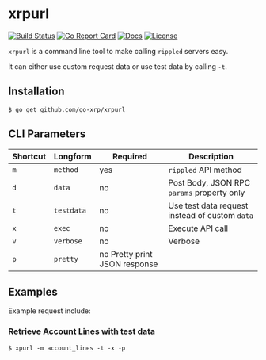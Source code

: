 # xrpurl

[![Build Status][build-status-svg]][build-status-url]
[![Go Report Card][goreport-svg]][goreport-url]
[![Docs][docs-godoc-svg]][docs-godoc-url]
[![License][license-svg]][license-url]

`xrpurl` is a command line tool to make calling `rippled` servers easy.

It can either use custom request data or use test data by calling `-t`.

## Installation

```
$ go get github.com/go-xrp/xrpurl
```

## CLI Parameters

| Shortcut | Longform | Required | Description |
|----------|----------|----------|-------------|
| `m` | `method` | yes | `rippled` API method |
| `d` | `data` | no | Post Body, JSON RPC `params` property only |
| `t` | `testdata` | no | Use test data request instead of custom `data` |
| `x` | `exec` | no | Execute API call |
| `v` | `verbose` | no | Verbose |
| `p` | `pretty` | no Pretty print JSON response |

## Examples

Example request include:

### Retrieve Account Lines with test data

```
$ xpurl -m account_lines -t -x -p
```

 [build-status-svg]: https://github.com/goxrp/xrpurl/workflows/test/badge.svg?branch=master
 [build-status-url]: https://github.com/goxrp/xrpurl/actions
 [goreport-svg]: https://goreportcard.com/badge/github.com/goxrp/xrpurl
 [goreport-url]: https://goreportcard.com/report/github.com/goxrp/xrpurl
 [docs-godoc-svg]: https://pkg.go.dev/badge/github.com/goxrp/xrpurl
 [docs-godoc-url]: https://pkg.go.dev/github.com/goxrp/xrpurl
 [license-svg]: https://img.shields.io/badge/license-MIT-blue.svg
 [license-url]: https://github.com/goxrp/xrpurl/blob/master/LICENSE
